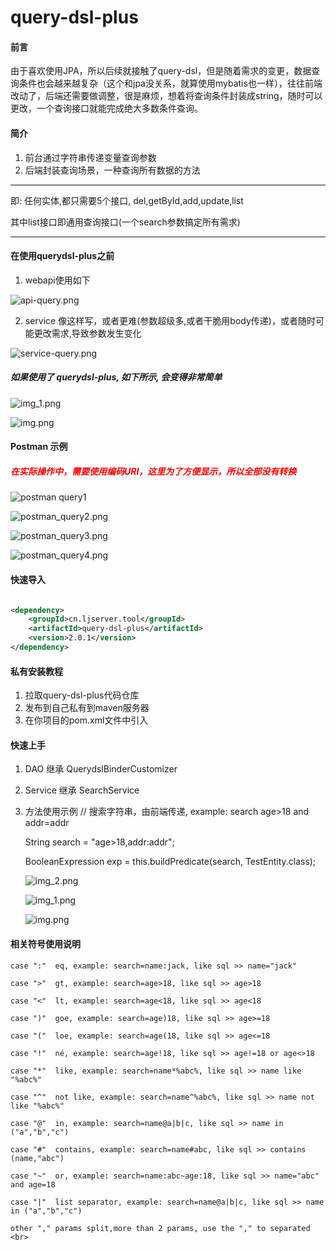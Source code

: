 # query-dsl-plus

#### 前言
由于喜欢使用JPA，所以后续就接触了query-dsl，但是随着需求的变更，数据查询条件也会越来越复杂（这个和jpa没关系，就算使用mybatis也一样），往往前端改动了，后端还需要做调整，很是麻烦，想着将查询条件封装成string，随时可以更改，一个查询接口就能完成绝大多数条件查询。


#### 简介

1. 前台通过字符串传递变量查询参数
2. 后端封装查询场景，一种查询所有数据的方法
-- --
   即: 任何实体,都只需要5个接口, del,getById,add,update,list

   其中list接口即通用查询接口(一个search参数搞定所有需求)
-- --
#### 在使用querydsl-plus之前

1. webapi使用如下

![api-query.png](img/api-query.png)

2. service 像这样写，或者更难(参数超级多,或者干脆用body传递)，或者随时可能更改需求,导致参数发生变化

![service-query.png](img/service-query.png)

##### 如果使用了 querydsl-plus, 如下所示, 会变得非常简单

![img_1.png](img/api_use.png)

![img.png](img/service_extends.png)

#### Postman 示例

##### <font color= "#FF0000"> 在实际操作中，需要使用编码URI，这里为了方便显示，所以全部没有转换 </font>

![postman query1](img/postman_query1.png)

![postman_query2.png](img/postman_query2.png)

![postman_query3.png](img/postman_query3.png)

![postman_query4.png](img/postman_query4.png)

#### 快速导入

~~~xml

<dependency>
    <groupId>cn.ljserver.tool</groupId>
    <artifactId>query-dsl-plus</artifactId>
    <version>2.0.1</version>
</dependency>
~~~

#### 私有安装教程

1. 拉取query-dsl-plus代码仓库
2. 发布到自己私有到maven服务器
3. 在你项目的pom.xml文件中引入

#### 快速上手

1. DAO 继承 QuerydslBinderCustomizer
2. Service 继承 SearchService
3. 方法使用示例
   // 搜索字符串，由前端传递, example: search age>18 and addr=addr

   String search = "age>18,addr:addr";

   BooleanExpression exp = this.buildPredicate(search, TestEntity.class);

   ![img_2.png](img/dao_extends.png)

   ![img_1.png](img/api_use.png)

   ![img.png](img/service_extends.png)

#### 相关符号使用说明

    case ":"  eq, example: search=name:jack, like sql >> name="jack" 

    case ">"  gt, example: search=age>18, like sql >> age>18 

    case "<"  lt, example: search=age<18, like sql >> age<18 

    case ")"  goe, example: search=age)18, like sql >> age>=18 

    case "("  loe, example: search=age(18, like sql >> age<=18 

    case "!"  né, example: search=age!18, like sql >> age!=18 or age<>18

    case "*"  like, example: search=name*%abc%, like sql >> name like "%abc%"

    case "^"  not like, example: search=name^%abc%, like sql >> name not like "%abc%" 

    case "@"  in, example: search=name@a|b|c, like sql >> name in ("a","b","c")  

    case "#"  contains, example: search=name#abc, like sql >> contains (name,"abc")  

    case "~"  or, example: search=name:abc~age:18, like sql >> name="abc" and age=18  

    case "|"  list separator, example: search=name@a|b|c, like sql >> name in ("a","b","c") 

    other "," params split,more than 2 params, use the "," to separated <br>

